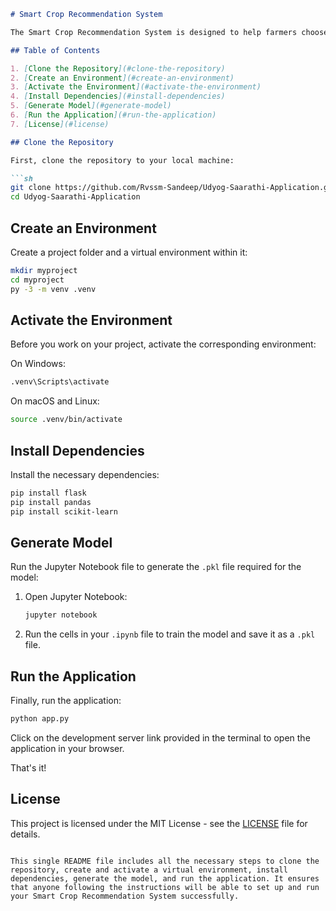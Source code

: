 
```markdown
# Smart Crop Recommendation System

The Smart Crop Recommendation System is designed to help farmers choose the best crop to grow based on various factors. This README provides detailed instructions on how to set up, run, and contribute to the project using terminal commands.

## Table of Contents

1. [Clone the Repository](#clone-the-repository)
2. [Create an Environment](#create-an-environment)
3. [Activate the Environment](#activate-the-environment)
4. [Install Dependencies](#install-dependencies)
5. [Generate Model](#generate-model)
6. [Run the Application](#run-the-application)
7. [License](#license)

## Clone the Repository

First, clone the repository to your local machine:

```sh
git clone https://github.com/Rvssm-Sandeep/Udyog-Saarathi-Application.git
cd Udyog-Saarathi-Application
```

## Create an Environment

Create a project folder and a virtual environment within it:

```sh
mkdir myproject
cd myproject
py -3 -m venv .venv
```

## Activate the Environment

Before you work on your project, activate the corresponding environment:

On Windows:
```sh
.venv\Scripts\activate
```

On macOS and Linux:
```sh
source .venv/bin/activate
```

## Install Dependencies

Install the necessary dependencies:

```sh
pip install flask
pip install pandas
pip install scikit-learn
```

## Generate Model

Run the Jupyter Notebook file to generate the `.pkl` file required for the model:

1. Open Jupyter Notebook:
   ```sh
   jupyter notebook
   ```
2. Run the cells in your `.ipynb` file to train the model and save it as a `.pkl` file.

## Run the Application

Finally, run the application:

```sh
python app.py
```

Click on the development server link provided in the terminal to open the application in your browser.

That's it!

## License

This project is licensed under the MIT License - see the [LICENSE](LICENSE) file for details.
```

This single README file includes all the necessary steps to clone the repository, create and activate a virtual environment, install dependencies, generate the model, and run the application. It ensures that anyone following the instructions will be able to set up and run your Smart Crop Recommendation System successfully.
